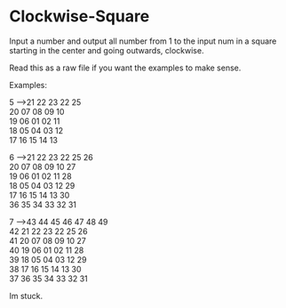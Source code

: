 # Clockwise-Square

Input a number and output all number from 1 to the input num in a square starting in the center and going outwards, clockwise.

Read this as a raw file if you want the examples to make sense.

Examples:

5 -->21 22 23 22 25  
       20 07 08 09 10  
       19 06 01 02 11  
       18 05 04 03 12  
       17 16 15 14 13
       
6 -->21 22 23 22 25 26  
       20 07 08 09 10 27  
       19 06 01 02 11 28  
       18 05 04 03 12 29  
       17 16 15 14 13 30  
       36 35 34 33 32 31  
       
7 -->43 44 45 46 47 48 49  
       42 21 22 23 22 25 26  
       41 20 07 08 09 10 27  
       40 19 06 01 02 11 28  
       39 18 05 04 03 12 29  
       38 17 16 15 14 13 30  
       37 36 35 34 33 32 31 


Im stuck.
